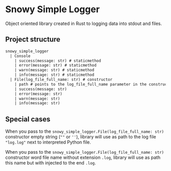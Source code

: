 # Snowy Simple Logger

Object oriented library created in Rust to logging data into stdout and files.

## Project structure

```txt
snowy_simple_logger
  | Console
    | success(message: str) # staticmethod
    | error(message: str) # staticmethod
    | warn(message: str) # staticmethod
    | info(message: str) # staticmethod
  | File(log_file_full_name: str) # constructor
    | path # points to the log_file_full_name parameter in the constructor
    | success(message: str)
    | error(message: str)
    | warn(message: str)
    | info(message: str)
```

## Special cases

When you pass to the `snowy_simple_logger.File(log_file_full_name: str)` constructor empty string (`""` or `''`), library will use as path to the log file `"log.log"` next to interpreted Python file.

When you pass to the `snowy_simple_logger.File(log_file_full_name: str)` constructor word file name without extension `.log`, library will use as path this name but with injected to the end `.log`.